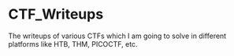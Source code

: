 # CTF_Writeups
The writeups of various CTFs which I am going to solve in different platforms like HTB, THM, PICOCTF, etc.
